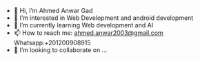 - 👋 Hi, I’m Ahmed Anwar Gad
- 👀 I’m interested in Web Development and android development
- 🌱 I’m currently learning Web development and AI
- 📫 How to reach me:
ahmed.anwar2003@gmail.com
Whatsapp:+201200908915
- 💞️ I’m looking to collaborate on ...
<!---
ahmedanwar123/ahmedanwar123 is a ✨ special ✨ repository because its `README.md` (this file) appears on your GitHub profile.
You can click the Preview link to take a look at your changes.
--->
